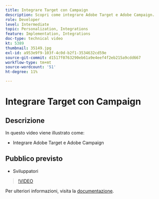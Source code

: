 ```yaml
---
title: Integrare Target con Campaign
description: Scopri come integrare Adobe Target e Adobe Campaign.
role: Developer
level: Intermediate
topic: Personalization, Integrations
feature: Implementation, Integrations
doc-type: technical video
kt: 5389
thumbnail: 35149.jpg
exl-id: a953e9f9-103f-4c0d-b2f1-3534632cd59e
source-git-commit: d1517f0763290eb61a9e4eef4f2eb215a9cdd667
workflow-type: tm+mt
source-wordcount: '51'
ht-degree: 11%

---
```


# Integrare Target con Campaign

## Descrizione

In questo video viene illustrato come:

* Integrare Adobe Target e Adobe Campaign

## Pubblico previsto

* Sviluppatori

>[!VIDEO](https://video.tv.adobe.com/v/35149/?quality=12)

Per ulteriori informazioni, visita la [documentazione](https://experienceleague.adobe.com/docs/target/using/integrate/campaign-and-target.html?lang=en).
